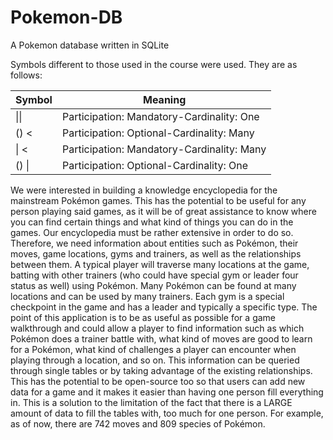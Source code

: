 # Pokemon-DB
A Pokemon database written in SQLite

Symbols different to those used in the course were used. They are as follows:

|Symbol|Meaning|
|---|---|
|\|\|| Participation: Mandatory-Cardinality: One|
|() <|       Participation: Optional-Cardinality: Many |
|\|  <|       Participation: Mandatory-Cardinality: Many |
|() \||       Participation: Optional-Cardinality: One|


We were interested in building a knowledge encyclopedia for the mainstream Pokémon games. This has the potential to be useful for any person playing said games, as it will be of great assistance to know where you can find certain things and what kind of things you can do in the games. Our encyclopedia must be rather extensive in order to do so. Therefore, we need information about entities such as Pokémon, their moves, game locations, gyms and trainers, as well as the relationships between them. A typical player will traverse many locations at the game, batting with other trainers (who could have special gym or leader four status as well) using Pokémon. Many Pokémon can be found at many locations and can be used by many trainers. Each gym is a special checkpoint in the game and has a leader and typically a specific type. The point of this application is to be as useful as possible for a game walkthrough and could allow a player to find information such as which Pokémon does a trainer battle with, what kind of moves are good to learn for a Pokémon, what kind of challenges a player can encounter when playing through a location, and so on. This information can be queried through single tables or by taking advantage of the existing relationships. This has the potential to be open-source too so that users can add new data for a game and it makes it easier than having one person fill everything in. This is a solution to the limitation of the fact that there is a LARGE amount of data to fill the tables with, too much for one person. For example, as of now, there are 742 moves and 809 species of Pokémon.
